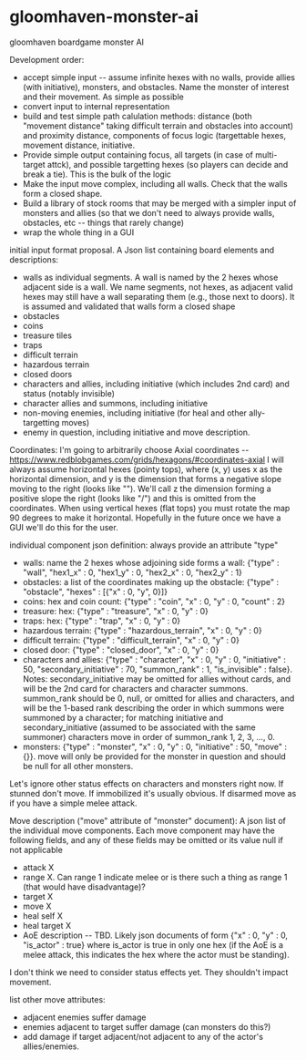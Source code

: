 # gloomhaven-monster-ai
gloomhaven boardgame monster AI

Development order:
* accept simple input -- assume infinite hexes with no walls, provide allies (with initiative), monsters, and obstacles.  Name the monster of interest and their movement.  As simple as possible
* convert input to internal representation
* build and test simple path calulation methods: distance (both "movement distance" taking difficult terrain and obstacles into account) and proximity distance, components of focus logic (targettable hexes, movement distance, initiative.
* Provide simple output containing focus, all targets (in case of multi-target attck), and possible targetting hexes (so players can decide and break a tie).  This is the bulk of the logic
* Make the input move complex, including all walls.  Check that the walls form a closed shape.
* Build a library of stock rooms that may be merged with a simpler input of monsters and allies (so that we don't need to always provide walls, obstacles, etc -- things that rarely change)
* wrap the whole thing in a GUI

initial input format proposal.  A Json list containing board elements and descriptions:
* walls as individual segments.  A wall is named by the 2 hexes whose adjacent side is a wall.  We name segments, not hexes, as adjacent valid hexes may still have a wall separating them (e.g., those next to doors).  It is assumed and validated that walls form a closed shape
* obstacles
* coins
* treasure tiles
* traps
* difficult terrain
* hazardous terrain
* closed doors
* characters and allies, including initiative (which includes 2nd card) and status (notably invisible)
* character allies and summons, including initiative
* non-moving enemies, including initiative (for heal and other ally-targetting moves)
* enemy in question, including initiative and move description.

Coordinates:
I'm going to arbitrarily choose Axial coordinates -- https://www.redblobgames.com/grids/hexagons/#coordinates-axial
I will always assume horizontal hexes (pointy tops), where (x, y) uses x as the horizontal dimension, and y is the dimension that forms a negative slope moving to the right (looks like "\").  We'll call z the dimension forming a positive slope the right (looks like "/") and this is omitted from the coordinates.
When using vertical hexes (flat tops) you must rotate the map 90 degrees to make it horizontal.  Hopefully in the future once we have a GUI we'll do this for the user.

individual component json definition: always provide an attribute "type"
* walls: name the 2 hexes whose adjoining side forms a wall: {"type" : "wall", "hex1_x" : 0, "hex1_y" : 0, "hex2_x" : 0, "hex2_y" : 1}
* obstacles: a list of the coordinates making up the obstacle: {"type" : "obstacle", "hexes" : [{"x" : 0, "y", 0}]}
* coins: hex and coin count: {"type" : "coin", "x" : 0, "y" : 0, "count" : 2}
* treasure: hex: {"type" : "treasure", "x" : 0, "y" : 0}
* traps: hex: {"type" : "trap", "x" : 0, "y" : 0}
* hazardous terrain: {"type" : "hazardous_terrain", "x" : 0, "y" : 0}
* difficult terrain: {"type" : "difficult_terrain", "x" : 0, "y" : 0}
* closed door: {"type" : "closed_door", "x" : 0, "y" : 0}
* characters and allies: {"type" : "character", "x" : 0, "y" : 0, "initiative" : 50, "secondary_initiative" : 70, "summon_rank" : 1, "is_invisible" : false}.  Notes: secondary_initiative may be omitted for allies without cards, and will be the 2nd card for characters and character summons.  summon_rank should be 0, null, or omitted for allies and characters, and will be the 1-based rank describing the order in which summons were summoned by a character; for matching initiative and secondary_initiative (assumed to be associated with the same summoner) characters move in order of summon_rank 1, 2, 3, ..., 0.
* monsters: {"type" : "monster", "x" : 0, "y" : 0, "initiative" : 50, "move" : {}}.  move will only be provided for the monster in question and should be null for all other monsters.

Let's ignore other status effects on characters and monsters right now.  If stunned don't move.  If immobilized it's usually obvious.  If disarmed move as if you have a simple melee attack.

Move description ("move" attribute of "monster" document):
A json list of the individual move components.  Each move component may have the following fields, and any of these fields may be omitted or its value null if not applicable
* attack X
* range X.  Can range 1 indicate melee or is there such a thing as range 1 (that would have disadvantage)?
* target X
* move X
* heal self X
* heal target X
* AoE description -- TBD.  Likely json documents of form {"x" : 0, "y" : 0, "is_actor" : true} where is_actor is true in only one hex (if the AoE is a melee attack, this indicates the hex where the actor must be standing).

I don't think we need to consider status effects yet.  They shouldn't impact movement.

list other move attributes:
* adjacent enemies suffer damage
* enemies adjacent to target suffer damage (can monsters do this?)
* add damage if target adjacent/not adjacent to any of the actor's allies/enemies.
